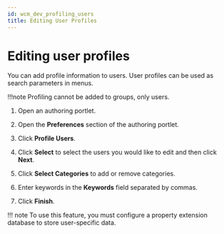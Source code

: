 ```yaml
---
id: wcm_dev_profiling_users
title: Editing User Profiles
---
```


# Editing user profiles


You can add profile information to users. User profiles can be used as search parameters in menus.

!!!note
    Profiling cannot be added to groups, only users.

1.  Open an authoring portlet.

2.  Open the **Preferences** section of the authoring portlet.

3.  Click **Profile Users**.

4.  Click **Select** to select the users you would like to edit and then click **Next**.

5.  Click **Select Categories** to add or remove categories.

6.  Enter keywords in the **Keywords** field separated by commas.

7.  Click **Finish**.


!!! note
    To use this feature, you must configure a property extension database to store user-specific data. 
    
<!---
See [Managing user data](http://www.lotus.com/ldd/portalwiki.nsf/dx/Managing_user_data_wp7) for further information. -->

